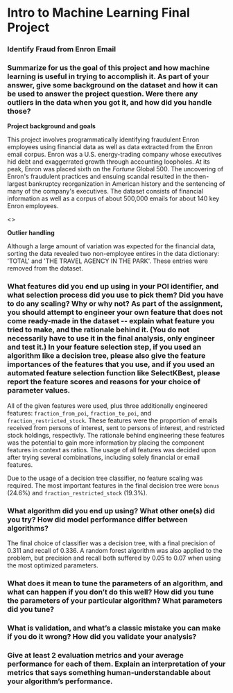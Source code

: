 # Intro to Machine Learning Final Project
### Identify Fraud from Enron Email

### Summarize for us the goal of this project and how machine learning is useful in trying to accomplish it. As part of your answer, give some background on the dataset and how it can be used to answer the project question. Were there any outliers in the data when you got it, and how did you handle those?

__Project background and goals__

This project involves programmatically identifying fraudulent Enron employees using financial data as well as data extracted from
the Enron email corpus. Enron was a U.S. energy-trading company whose executives hid debt and exaggerrated growth through accounting
loopholes. At its peak, Enron was placed sixth on the _Fortune_ Global 500. The uncovering of Enron's fraudulent practices and
ensuing scandal resulted in the then-largest bankruptcy reorganization in American history and the sentencing of many of the company's
executives. The dataset consists of financial information as well as a corpus of about 500,000 emails for about 140 key Enron
employees.

<<ML STUFF>>

__Outlier handling__

Although a large amount of variation was expected for the financial data, sorting the data revealed two non-employee entires in the
data dictionary: 'TOTAL' and 'THE TRAVEL AGENCY IN THE PARK'. These entries were removed from the dataset.

### What features did you end up using in your POI identifier, and what selection process did you use to pick them? Did you have to do any scaling? Why or why not? As part of the assignment, you should attempt to engineer your own feature that does not come ready-made in the dataset -- explain what feature you tried to make, and the rationale behind it. (You do not necessarily have to use it in the final analysis, only engineer and test it.) In your feature selection step, if you used an algorithm like a decision tree, please also give the feature importances of the features that you use, and if you used an automated feature selection function like SelectKBest, please report the feature scores and reasons for your choice of parameter values.

All of the given features were used, plus three additionally engineered features: `fraction_from_poi`, `fraction_to_poi`, and
`fraction_restricted_stock`. These features were the proportion of emails received from persons of interest, sent to persons of
interest, and restricted stock holdings, respectivly. The rationale behind engineering these features was the potential to gain more
information by placing the component features in context as ratios. The usage of all features was decided upon after trying several
combinations, including solely financial or email features.

Due to the usage of a decision tree classifier, no feature scaling was required. The most important features in the final decision tree
were `bonus` (24.6%) and `fraction_restricted_stock` (19.3%).

### What algorithm did you end up using? What other one(s) did you try? How did model performance differ between algorithms?

The final choice of classifier was a decision tree, with a final precision of 0.311 and recall of 0.336. A random forest algorithm
was also applied to the problem, but precision and recall both suffered by 0.05 to 0.07 when using the most optimized parameters.

### What does it mean to tune the parameters of an algorithm, and what can happen if you don’t do this well?  How did you tune the parameters of your particular algorithm? What parameters did you tune?

### What is validation, and what’s a classic mistake you can make if you do it wrong? How did you validate your analysis?

### Give at least 2 evaluation metrics and your average performance for each of them.  Explain an interpretation of your metrics that says something human-understandable about your algorithm’s performance.